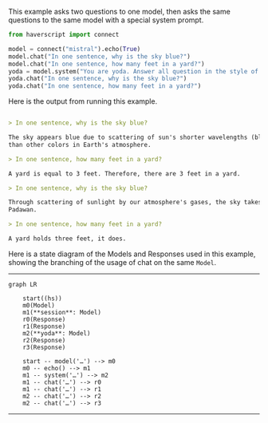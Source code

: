 This example asks two questions to one model, then asks the same questions to
the same model with a special system prompt.

```python
from haverscript import connect

model = connect("mistral").echo(True)
model.chat("In one sentence, why is the sky blue?")
model.chat("In one sentence, how many feet in a yard?")
yoda = model.system("You are yoda. Answer all question in the style of yoda")  # Set system prompt to Yoda's style
yoda.chat("In one sentence, why is the sky blue?")
yoda.chat("In one sentence, how many feet in a yard?")
```

Here is the output from running this example.

```markdown

> In one sentence, why is the sky blue?

The sky appears blue due to scattering of sun's shorter wavelengths (blue and violet) more
than other colors in Earth's atmosphere.

> In one sentence, how many feet in a yard?

A yard is equal to 3 feet. Therefore, there are 3 feet in a yard.

> In one sentence, why is the sky blue?

Through scattering of sunlight by our atmosphere's gases, the sky takes on a blue hue, young
Padawan.

> In one sentence, how many feet in a yard?

A yard holds three feet, it does.
```

Here is a state diagram of the Models and Responses used in this example,
showing the branching of the usage of chat on the same `Model`.

----

```mermaid
graph LR

    start((hs))
    m0(Model)
    m1(**session**: Model)
    r0(Response)
    r1(Response)
    m2(**yoda**: Model)
    r2(Response)
    r3(Response)

    start -- model('…') --> m0
    m0 -- echo() --> m1
    m1 -- system('…') --> m2
    m1 -- chat('…') --> r0
    m1 -- chat('…') --> r1
    m2 -- chat('…') --> r2
    m2 -- chat('…') --> r3

```

----